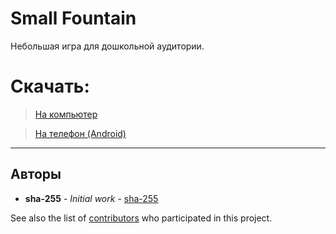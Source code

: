 # Small Fountain
Небольшая игра для дошкольной аудитории.

# Скачать:
>[На компьютер](https://github.com/sha-255/SmallFountain/releases/download/Windows/SmallFountainSetup.exe)

>[На телефон (Android)](https://github.com/sha-255/SmallFountain/releases/download/Windows/smallFountain.apk)

___
## Авторы
* **sha-255** - *Initial work* - [sha-255](https://github.com/sha-255)

See also the list of [contributors](https://github.com/sha-255/SmallFountain/contributors) who participated in this project.
